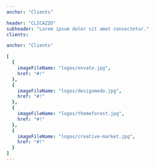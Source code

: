```yaml
---
anchor: "Clients"

header: "CLICAZZO"
subheader: "Lorem ipsum dolor sit amet consectetur."
clients: 

anchor: "Clients"

[
  {
    imageFileName: "logos/envato.jpg",
    href: "#!"
  },
  {
    imageFileName: "logos/designmodo.jpg",
    href: "#!"
  },
  {
    imageFileName: "logos/themeforest.jpg",
    href: "#!"
  },
  {
    imageFileName: "logos/creative-market.jpg",
    href: "#!"
  }
]
---
```

